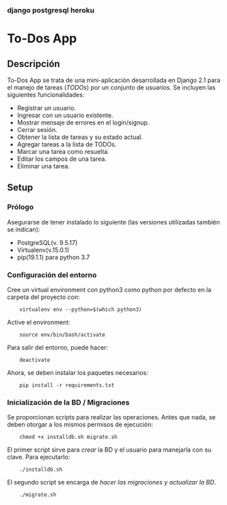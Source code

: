 ### django postgresql heroku
# To-Dos App

## Descripción

To-Dos App se trata de una mini-aplicación desarrollada en Django 2.1 para el manejo de tareas (*TODOs*) por un conjunto de usuarios. Se incluyen las siguientes funcionalidades:

* Registrar un usuario.
* Ingresar con un usuario existente.
* Mostrar mensaje de errores en el login/signup.
* Cerrar sesión.
* Obtener la lista de tareas y su estado actual.
* Agregar tareas a la lista de TODOs.
* Marcar una tarea como resuelta.
* Editar los campos de una tarea.
* Eliminar una tarea.


## Setup

### Prólogo

Asegurarse de tener instalado lo siguiente (las versiones utilizadas también se indican):
* PostgreSQL(v. 9.5.17)
* Virtualenv(v.15.0.1)
* pip(19.1.1) para python 3.7

### Configuración del entorno

Cree un virtual environment con python3 como python por defecto en la carpeta del proyecto con:

        virtualenv env --python=$(which python3)

Active el environment:

        source env/bin/bash/activate

Para salir del entorno, puede hacer:

        deactivate

Ahora, se deben instalar los paquetes necesarios:

        pip install -r requirements.txt


### Inicialización de la BD / Migraciones

Se proporcionan scripts para realizar las operaciones. Antes que nada, se deben otorgar a los mismos permisos de ejecución:

        chmod +x installdb.sh migrate.sh

El primer script sirve para *crear* la BD y el usuario para manejarla con su clave. Para ejecutarlo:

        ./installdb.sh

El segundo script se encarga de *hacer las migraciones y actualizar la BD*.

        ./migrate.sh
